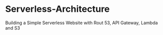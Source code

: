 # Serverless-Architecture
Building a Simple Serverless Website with Rout 53, API Gateway, Lambda and S3
